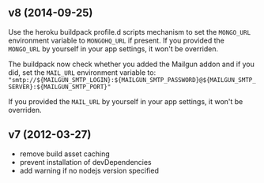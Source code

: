 ## v8 (2014-09-25)

Use the heroku buildpack profile.d scripts mechanism to set the `MONGO_URL` environment variable to `MONGOHQ_URL` if present. If you provided the `MONGO_URL` by yourself in your app settings, it won't be overriden.

The buildpack now check whether you added the Mailgun addon and if you did, set the `MAIL_URL` environment variable to:
`"smtp://${MAILGUN_SMTP_LOGIN}:${MAILGUN_SMTP_PASSWORD}@${MAILGUN_SMTP_SERVER}:${MAILGUN_SMTP_PORT}"`

If you provided the `MAIL_URL` by yourself in your app settings, it won't be overriden.

## v7 (2012-03-27)

* remove build asset caching
* prevent installation of devDependencies
* add warning if no nodejs version specified
